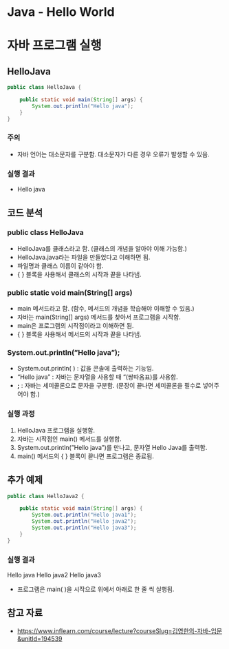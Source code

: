 # Java - Hello World

# 자바 프로그램 실행

## HelloJava

```java
public class HelloJava {

    public static void main(String[] args) {
        System.out.println("Hello java");
    }
}
```

### 주의

- 자바 언어는 대소문자를 구분함. 대소문자가 다른 경우 오류가 발생할 수 있음.

### 실행 결과

- Hello java

## 코드 분석

### public class HelloJava

- HelloJava를 클래스라고 함. (클래스의 개념을 알아야 이해 가능함.)
- HelloJava.java라는 파일을 만들었다고 이해하면 됨.
- 파일명과 클래스 이름이 같아야 함.
- { } 블록을 사용해서 클래스의 시작과 끝을 나타냄.

### public static void main(String[] args)

- main 메서드라고 함. (함수, 메서드의 개념을 학습해야 이해할 수 있음.)
- 자바는 main(String[] args) 메서드를 찾아서 프로그램을 시작함.
- main은 프로그램의 시작점이라고 이해하면 됨.
- { } 블록을 사용해서 메서드의 시작과 끝을 나타냄.

### System.out.println(”Hello java”);

- System.out.println( ) : 값을 콘솔에 출력하는 기능임.
- “Hello java” : 자바는 문자열을 사용할 때 “(쌍따옴표)를 사용함.
- **;** : 자바는 세미콜론으로 문자을 구분함. (문장이 끝나면 세미콜론을 필수로 넣어주어야 함.)

### 실행 과정

1. HelloJava 프로그램을 실행함.
2. 자바는 시작점인 main() 메서드를 실행함.
3. System.out.println(”Hello java”)를 만나고, 문자열 Hello Java를 출력함.
4. main() 메서드의 { } 블록이 끝나면 프로그램은 종료됨.

## 추가 예제

```java
public class HelloJava2 {

    public static void main(String[] args) {
        System.out.println("Hello java1");
        System.out.println("Hello java2");
        System.out.println("Hello java3");
    }
}
```

### 실행 결과

Hello java Hello java2 Hello java3

- 프로그램은 main( )을 시작으로 위에서 아래로 한 줄 씩 실행됨.

## 참고 자료

- https://www.inflearn.com/course/lecture?courseSlug=김영한의-자바-입문&unitId=194539